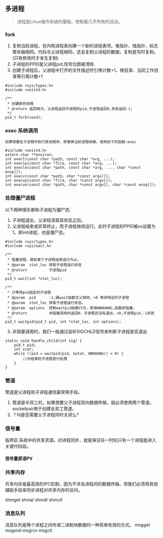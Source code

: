 ## 多进程

> 进程是Linux操作系统的基础，控制着几乎所有的活动。

### fork
1. 复制当前进程，在内核进程表创建一个新的进程表项。堆指针、栈指针、标志寄存器相同。代码与父进程相同，还会复制父进程的数据，复制是写时复制。(只有修改时才发生复制)
2. 子进程的PPID是父进程pid,信号位图被清除.
3. 创建子进程后，父进程中打开的文件描述符引用计数+1，根目录、当前工作目录等引用计数+1

```
#include <sys/types.h>
#include <unistd.h>

/**
 * 创建新的线程
 * @return 返回两次，父进程返回子进程的pid,子进程返回0,失败返回-1;
 */
pid_t fork(void);
```

### exec 系统调用
    如果想要在子进程中执行其他程序，即替换当前进程映像，使用如下的函数:exec
```
#include <unistd.h>
extern char **environ;
int execl(const char *path, const char *arg, ...);
int execlp(const char *file, const char *arg, ...);
int execle(const char *path, const char *arg, ..., char *const envp[]);
int execv(const char *path, char *const argv[]);
int execvp(const char *file, char *const argv[]);
int execve(const char *path, char *const argv[], char *const envp[]);
```

### 处理僵尸进程
以下两种情形都称子进程为僵尸态:
1. 子进程退出，父进程读取其状态之前。
2. 父进程结束或异常终止，而子进程继续运行。此时子进程的PPID被os设置为1，即init进程，也是僵尸态。

```
#include <sys/types.h>
#include <sys/wait.h>

/**
 * 阻塞进程，直到某个子进程结束运行为止。
 * @param  stat_loc 获取子进程运行状态
 * @return          子进程pid
 */
pid_t wait(int *stat_loc);

/**
 * 只等待pid指定的子进程
 * @param  pid      -1,跟wait函数含义相同，>0 等待特定的子进程
 * @param  stat_loc 获取子进程运行状态。
 * @param  options  控制waitpid函数行为，常用WNOHANG,函数非阻塞。
 * @return          非阻塞调用时返回0，子进程还没有退出，>0,子进程pid,-1失败
 */
pid_t waitpid(pid_t pid, int *stat_loc, int options);
```

3. 非阻塞调用时，我们一般通过监听SIGCHLD信号来判断子进程是否退出
```
static void handle_child(int sig) {
    pid_t pid;
    int stat;
    while ((pid = waitpid(pid, &stat, WNOHANG)) > 0) {
        //对结束的子进程进行处理
    }
}
```
### 管道
管道是父进程和子进程通信最常用手段。
1. 管道是半双工的，如果想要父子进程双向数据传输，就必须使用两个管道。socketpair用于创建全双工管道。
2. ？fd是否需要父子进程同时关闭么?


### 信号量
临界区:系统中的共享资源。对进程同步，就是保证任一时刻只有一个进程能进入关键代码段。

#### 信号量原语PV

### 共享内存

共享内存是最高效的IPC机制，因为不涉及进程间的数据传输。但我们必须用其他辅助手段来同步进程对共享内存的访问。

shmget
shmat
shmdt
shmctl

### 消息队列
消息队列是两个进程之间传递二进制块数据的一种简单有效的方式。
msgget
msgsnd
msgrcv
msgctl
